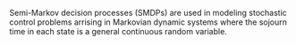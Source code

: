 Semi-Markov decision processes (SMDPs) are used in modeling stochastic control problems arrising in Markovian dynamic systems where the sojourn time in each state is a general continuous random variable.
